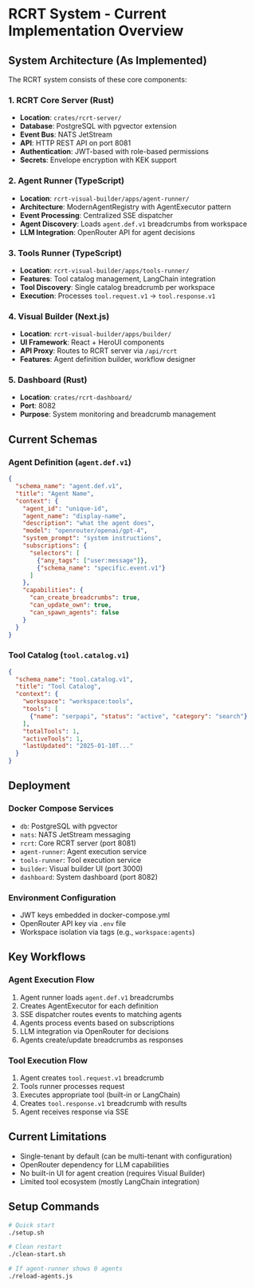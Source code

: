 # RCRT System - Current Implementation Overview

## System Architecture (As Implemented)

The RCRT system consists of these core components:

### 1. RCRT Core Server (Rust)
- **Location**: `crates/rcrt-server/`
- **Database**: PostgreSQL with pgvector extension
- **Event Bus**: NATS JetStream
- **API**: HTTP REST API on port 8081
- **Authentication**: JWT-based with role-based permissions
- **Secrets**: Envelope encryption with KEK support

### 2. Agent Runner (TypeScript)
- **Location**: `rcrt-visual-builder/apps/agent-runner/`
- **Architecture**: ModernAgentRegistry with AgentExecutor pattern
- **Event Processing**: Centralized SSE dispatcher
- **Agent Discovery**: Loads `agent.def.v1` breadcrumbs from workspace
- **LLM Integration**: OpenRouter API for agent decisions

### 3. Tools Runner (TypeScript)
- **Location**: `rcrt-visual-builder/apps/tools-runner/`
- **Features**: Tool catalog management, LangChain integration
- **Tool Discovery**: Single catalog breadcrumb per workspace
- **Execution**: Processes `tool.request.v1` → `tool.response.v1`

### 4. Visual Builder (Next.js)
- **Location**: `rcrt-visual-builder/apps/builder/`
- **UI Framework**: React + HeroUI components
- **API Proxy**: Routes to RCRT server via `/api/rcrt`
- **Features**: Agent definition builder, workflow designer

### 5. Dashboard (Rust)
- **Location**: `crates/rcrt-dashboard/`
- **Port**: 8082
- **Purpose**: System monitoring and breadcrumb management

## Current Schemas

### Agent Definition (`agent.def.v1`)
```json
{
  "schema_name": "agent.def.v1",
  "title": "Agent Name",
  "context": {
    "agent_id": "unique-id",
    "agent_name": "display-name",
    "description": "what the agent does",
    "model": "openrouter/openai/gpt-4",
    "system_prompt": "system instructions",
    "subscriptions": {
      "selectors": [
        {"any_tags": ["user:message"]},
        {"schema_name": "specific.event.v1"}
      ]
    },
    "capabilities": {
      "can_create_breadcrumbs": true,
      "can_update_own": true,
      "can_spawn_agents": false
    }
  }
}
```

### Tool Catalog (`tool.catalog.v1`)
```json
{
  "schema_name": "tool.catalog.v1",
  "title": "Tool Catalog",
  "context": {
    "workspace": "workspace:tools",
    "tools": [
      {"name": "serpapi", "status": "active", "category": "search"}
    ],
    "totalTools": 1,
    "activeTools": 1,
    "lastUpdated": "2025-01-10T..."
  }
}
```

## Deployment

### Docker Compose Services
- `db`: PostgreSQL with pgvector
- `nats`: NATS JetStream messaging
- `rcrt`: Core RCRT server (port 8081)
- `agent-runner`: Agent execution service
- `tools-runner`: Tool execution service
- `builder`: Visual builder UI (port 3000)
- `dashboard`: System dashboard (port 8082)

### Environment Configuration
- JWT keys embedded in docker-compose.yml
- OpenRouter API key via `.env` file
- Workspace isolation via tags (e.g., `workspace:agents`)

## Key Workflows

### Agent Execution Flow
1. Agent runner loads `agent.def.v1` breadcrumbs
2. Creates AgentExecutor for each definition
3. SSE dispatcher routes events to matching agents
4. Agents process events based on subscriptions
5. LLM integration via OpenRouter for decisions
6. Agents create/update breadcrumbs as responses

### Tool Execution Flow
1. Agent creates `tool.request.v1` breadcrumb
2. Tools runner processes request
3. Executes appropriate tool (built-in or LangChain)
4. Creates `tool.response.v1` breadcrumb with results
5. Agent receives response via SSE

## Current Limitations
- Single-tenant by default (can be multi-tenant with configuration)
- OpenRouter dependency for LLM capabilities
- No built-in UI for agent creation (requires Visual Builder)
- Limited tool ecosystem (mostly LangChain integration)

## Setup Commands
```bash
# Quick start
./setup.sh

# Clean restart
./clean-start.sh

# If agent-runner shows 0 agents
./reload-agents.js
```
